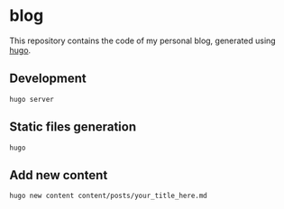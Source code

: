 # blog

This repository contains the code of my personal blog, generated using
[hugo](https://gohugo.io/).

## Development

```shell
hugo server
```

## Static files generation

```shell
hugo
```

## Add new content

```shell
hugo new content content/posts/your_title_here.md
```
